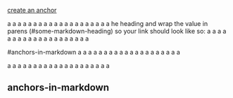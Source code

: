 

[create an anchor](#anchors-in-markdown)

a
a
a
a
a
a
a
a
a
a
a
a
a
a
a
a
a
a
a
a
he heading and wrap the value in parens (#some-markdown-heading) so your link should look like so:
a
a
a
a
a
a
a
a
a
a
a
a
a
a
a
a
a
a
a
a

#anchors-in-markdown
a
a
a
a
a
a
a
a
a
a
a
a
a
a
a
a
a
a
a
a


<a name="anchors-in-markdown"></a>


a
a
a
a
a
a
a
a
a
a
a
a
a
a
a
a
a
a
a
a


anchors-in-markdown
-------------------




